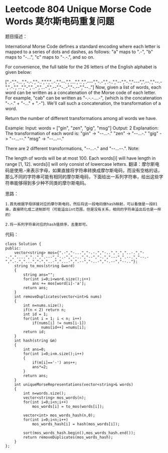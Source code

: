 # Leetcode 804 Unique Morse Code Words 莫尔斯电码重复问题
题目描述：

International Morse Code defines a standard encoding where each letter is mapped to a series of dots and dashes, as follows: "a" maps to ".-", "b" maps to "-...", "c" maps to "-.-.", and so on.

For convenience, the full table for the 26 letters of the English alphabet is given below:

[".-","-...","-.-.","-..",".","..-.","--.","....","..",".---","-.-",".-..","--","-.","---",".--.","--.-",".-.","...","-","..-","...-",".--","-..-","-.--","--.."]
Now, given a list of words, each word can be written as a concatenation of the Morse code of each letter. For example, "cab" can be written as "-.-.-....-", (which is the concatenation "-.-." + "-..." + ".-"). We'll call such a concatenation, the transformation of a word.

Return the number of different transformations among all words we have.

Example:
Input: words = ["gin", "zen", "gig", "msg"]
Output: 2
Explanation: 
The transformation of each word is:
"gin" -> "--...-."
"zen" -> "--...-."
"gig" -> "--...--."
"msg" -> "--...--."

There are 2 different transformations, "--...-." and "--...--.".
Note:

The length of words will be at most 100.
Each words[i] will have length in range [1, 12].
words[i] will only consist of lowercase letters.
翻译：摩尔斯电码是使用.-来表示字母，如果直接将字符串转换成摩尔斯电码，而没有空格的话，那么不同的字符串可能有相同的摩尔斯电码，下面给出一系列字符串，给出这些字符串能够得到多少种不同类的摩尔斯电码。

思路：

    1.首先根据字母拼接对应的摩尔斯电码，然后将这一段电码做hash映射，可以看做是一段01串，直接转化成二进制即可（可能溢出int范围，但是没有关系，相同的字符串溢出后也是一样的）

    2.将一系列字符串对应的hash值排序，去重即可。

代码：

```
class Solution {  
public:  
    vector<string> mos={".-","-...","-.-.","-..",".","..-.","--.","....","..",".---","-.-",".-..","--","-.","---",".--.","--.-",".-.","...","-","..-","...-",".--","-..-","-.--","--.."};  
    string to_mos(string &word)  
    {  
        string ans="";  
        for(int i=0;i<word.size();i++)  
            ans += mos[word[i]-'a'];  
        return ans;  
    }  
    int removeDuplicates(vector<int>& nums)     
    {    
        int n=nums.size();    
        if(n < 2) return n;    
        int id = 1;    
        for(int i = 1; i < n; i++)     
            if(nums[i] != nums[i-1])     
                nums[id++] =nums[i];    
        return id;    
    }   
    int hash(string &m)  
    {  
        int ans=0;  
        for(int i=0;i<m.size();i++)  
        {  
            if(m[i]=='-') ans++;  
            ans*=2;  
        }  
        return ans;  
    }  
    int uniqueMorseRepresentations(vector<string>& words)   
    {  
        int n=words.size();  
        vector<string> mos_words(n);  
        for(int i=0;i<n;i++)  
            mos_words[i] = to_mos(words[i]);  
          
        vector<int> mos_words_hash(n,0);  
        for(int i=0;i<n;i++)  
            mos_words_hash[i] = hash(mos_words[i]);  
          
        sort(mos_words_hash.begin(),mos_words_hash.end());  
        return removeDuplicates(mos_words_hash);  
    }  
};  
```
